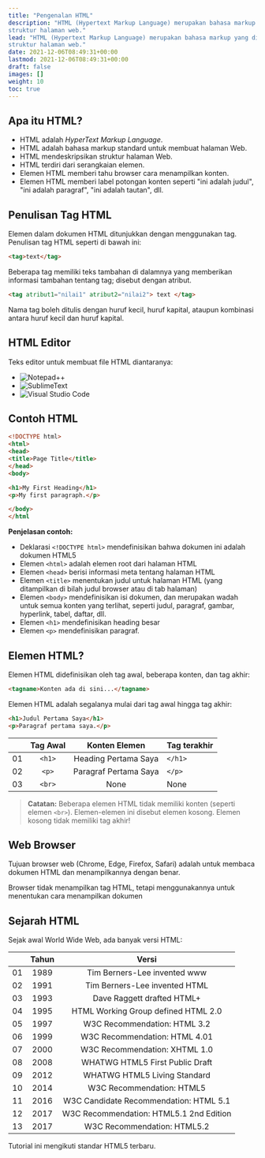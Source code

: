 ```yaml
---
title: "Pengenalan HTML"
description: "HTML (Hypertext Markup Language) merupakan bahasa markup yang digunakan untuk menentukan konten dan
struktur halaman web."
lead: "HTML (Hypertext Markup Language) merupakan bahasa markup yang digunakan untuk menentukan konten dan
struktur halaman web."
date: 2021-12-06T08:49:31+00:00
lastmod: 2021-12-06T08:49:31+00:00
draft: false
images: []
weight: 10
toc: true
---
```


## Apa itu HTML?

- HTML adalah *HyperText Markup Language*.
- HTML adalah bahasa markup standard untuk membuat halaman Web.
- HTML mendeskripsikan struktur halaman Web.
- HTML terdiri dari serangkaian elemen.
- Elemen HTML memberi tahu browser cara menampilkan konten.
- Elemen HTML memberi label potongan konten seperti "ini adalah judul", "ini adalah paragraf", "ini adalah tautan", dll.

## Penulisan Tag HTML
Elemen dalam dokumen HTML ditunjukkan dengan menggunakan tag.
Penulisan tag HTML seperti di bawah ini:

```html
<tag>text</tag>
```

Beberapa tag memiliki teks tambahan di dalamnya yang memberikan informasi tambahan tentang tag; disebut dengan atribut.

```html
<tag atribut1="nilai1" atribut2="nilai2"> text </tag>
```

Nama tag boleh ditulis dengan huruf kecil, huruf kapital, ataupun kombinasi antara huruf kecil dan huruf kapital.

## HTML Editor
Teks editor untuk membuat file HTML diantaranya:
- ![Notepad++](https://img.shields.io/badge/Notepad++-90E59A.svg?style=for-the-badge&logo=notepad%2B%2B&logoColor=black)
- ![SublimeText](https://img.shields.io/badge/sublime_text-%23575757.svg?&style=for-the-badge&logo=sublime-text&logoColor=important)
- ![Visual Studio Code](https://img.shields.io/badge/Visual_Studio_Code-0078D4?style=for-the-badge&logo=visual%20studio%20code&logoColor=white)


## Contoh HTML
``` html
<!DOCTYPE html>
<html>
<head>
<title>Page Title</title>
</head>
<body>

<h1>My First Heading</h1>
<p>My first paragraph.</p>

</body>
</html
```


**Penjelasan contoh:**

- Deklarasi `<!DOCTYPE html>` mendefinisikan bahwa dokumen ini adalah dokumen HTML5
- Elemen `<html>` adalah elemen root dari halaman HTML
- Elemen `<head>` berisi informasi meta tentang halaman HTML
- Elemen `<title>` menentukan judul untuk halaman HTML (yang ditampilkan di bilah judul browser atau di tab halaman)
- Elemen `<body>` mendefinisikan isi dokumen, dan merupakan wadah untuk semua konten yang terlihat, seperti judul, paragraf, gambar, hyperlink, tabel, daftar, dll.
- Elemen `<h1>` mendefinisikan heading besar
- Elemen `<p>` mendefinisikan paragraf.




## Elemen HTML?

Elemen HTML didefinisikan oleh tag awal, beberapa konten, dan tag akhir:
```html
<tagname>Konten ada di sini...</tagname>
```

Elemen HTML adalah segalanya mulai dari tag awal hingga tag akhir:
```html
<h1>Judul Pertama Saya</h1>
<p>Paragraf pertama saya.</p>
```

|     | Tag Awal |     Konten Elemen     | Tag terakhir |
| :-: | :------: | :-------------------: | ------------ |
| 01  |   `<h1>`   | Heading Pertama Saya  | `</h1>`        |
| 02  |   `<p>`    | Paragraf Pertama Saya | `</p>`         |
| 03  |   `<br>`   |         None          | None         |

> **Catatan:** Beberapa elemen HTML tidak memiliki konten (seperti elemen `<br>`). Elemen-elemen ini disebut elemen kosong. Elemen kosong tidak memiliki tag akhir!

## Web Browser

Tujuan browser web (Chrome, Edge, Firefox, Safari) adalah untuk membaca dokumen HTML dan menampilkannya dengan benar.

Browser tidak menampilkan tag HTML, tetapi menggunakannya untuk menentukan cara menampilkan dokumen

## Sejarah HTML

Sejak awal World Wide Web, ada banyak versi HTML:

|     | Tahun |                  Versi                  |
| :-: | :---: | :-------------------------------------: |
| 01  | 1989  |      Tim Berners-Lee invented www       |
| 02  | 1991  |      Tim Berners-Lee invented HTML      |
| 03  | 1993  |       Dave Raggett drafted HTML+        |
| 04  | 1995  |   HTML Working Group defined HTML 2.0   |
| 05  | 1997  |      W3C Recommendation: HTML 3.2       |
| 06  | 1999  |      W3C Recommendation: HTML 4.01      |
| 07  | 2000  |      W3C Recommendation: XHTML 1.0      |
| 08  | 2008  |     WHATWG HTML5 First Public Draft     |
| 09  | 2012  |      WHATWG HTML5 Living Standard       |
| 10  | 2014  |        W3C Recommendation: HTML5        |
| 11  | 2016  | W3C Candidate Recommendation: HTML 5.1  |
| 12  | 2017  | W3C Recommendation: HTML5.1 2nd Edition |
| 13  | 2017  |       W3C Recommendation: HTML5.2       |

Tutorial ini mengikuti standar HTML5 terbaru.
